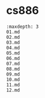 # cs886

```{toctree}
:maxdepth: 3
01.md
02.md
03.md
04.md
05.md
06.md
07.md
08.md
09.md
10.md
11.md
12.md
```

